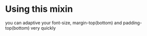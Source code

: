 # Using this mixin 
you can adaptive your 
font-size, 
margin-top(bottom) and 
padding-top(bottom) 
very quickly
